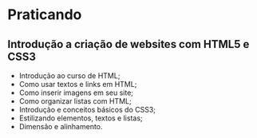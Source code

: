 # Praticando
## Introdução a criação de websites com HTML5 e CSS3 
- Introdução ao curso de HTML;
- Como usar textos e links em HTML;
- Como inserir imagens em seu site;
- Como organizar listas com HTML;
- Introdução e conceitos básicos do CSS3;
- Estilizando elementos, textos e listas;
- Dimensão e alinhamento.
